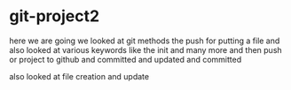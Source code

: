 # git-project2
here we are going we looked at git methods
the push for putting a file and also looked at various keywords like the init and many more
and then push or project to github and committed and updated and committed 

also looked at file creation and update 
